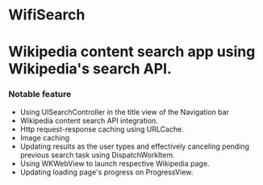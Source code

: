 # WifiSearch
# Wikipedia content search app using Wikipedia's search API.

### Notable feature
* Using UISearchController in the title view of the Navigation bar
* Wikipedia content search API integration.
* Http request-response caching using URLCache.
* Image caching
* Updating results as the user types and effectively canceling pending previous search task using DispatchWorkItem.
* Using WKWebView to launch respective Wikipedia page.
* Updating loading page's progress on ProgressView.
